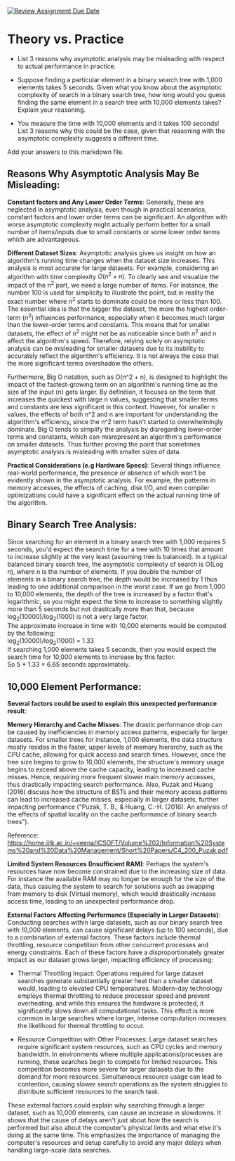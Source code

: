 [![Review Assignment Due Date](https://classroom.github.com/assets/deadline-readme-button-24ddc0f5d75046c5622901739e7c5dd533143b0c8e959d652212380cedb1ea36.svg)](https://classroom.github.com/a/FgMJElkj)
# Theory vs. Practice

- List 3 reasons why asymptotic analysis may be misleading with respect to
  actual performance in practice.

- Suppose finding a particular element in a binary search tree with 1,000
  elements takes 5 seconds. Given what you know about the asymptotic complexity
  of search in a binary search tree, how long would you guess finding the same
  element in a search tree with 10,000 elements takes? Explain your reasoning.

- You measure the time with 10,000 elements and it takes 100 seconds! List 3
  reasons why this could be the case, given that reasoning with the asymptotic
  complexity suggests a different time.

Add your answers to this markdown file.

## Reasons Why Asymptotic Analysis May Be Misleading:<br />
**Constant factors and Any Lower Order Terms**: Generally, these are neglected in asymptotic analysis, even though in practical scenarios, constant factors and lower order terms can be significant. An algorithm with worse asymptotic complexity might actually perform better for a small number of items/inputs due to small constants or some lower order terms which are advantageous.<br />

**Different Dataset Sizes**: Asymptotic analysis gives us insight on how an algorithm's running time changes when the dataset size increases. This analysis is most accurate for large datasets. For example, considering an algorithm with time complexity $O(n^2 + n)$. To clearly see and visualize the impact of the n<sup>2</sup> part, we need a large number of items. For instance, the number 100 is used for simplicity to illustrate the point, but in reality the exact number where $n$<sup>$2$</sup> starts to dominate could be more or less than 100. The essential idea is that the bigger the dataset, the more the highest order-term ($n$<sup>$2$</sup>) influences performance, especially when it becomes much larger than the lower-order terms and constants. This means that for smaller datasets, the effect of $n$<sup>$2$</sup> might not be as noticeable since both $n$<sup>$2$</sup> and n affect the algorithm's speed. Therefore, relying solely on asymptotic analysis can be misleading for smaller datasets due to its inability to accurately reflect the algorithm's efficiency. It is not always the case that the more significant terms overshadow the others.

Furthermore, Big O notation, such as O(n^2 + n), is designed to highlight the impact of the fastest-growing term on an algorithm's running time as the size of the input (n) gets larger. By definition, it focuses on the term that increases the quickest with large n values, suggesting that smaller terms and constants are less significant in this context. However, for smaller n values, the effects of both n^2 and n are important for understanding the algorithm's efficiency, since the n^2 term hasn't started to overwhelmingly dominate. Big O tends to simplify the analysis by disregarding lower-order terms and constants, which can misrepresent an algorithm's performance on smaller datasets. Thus further proving the point that sometimes asymptotic analysis is misleading with smaller sizes of data.

**Practical Considerations (e.g Hardware Specs)**: Several things influence real-world performance, the presence or absence of which won't be evidently shown in the asymptotic analysis. For example, the patterns in memory accesses, the effects of caching, disk I/O, and even compiler optimizations could have a significant effect on the actual running time of the algorithm.<br />

## Binary Search Tree Analysis:<br />
Since searching for an element in a binary search tree with 1,000 requires 5 seconds, you'd expect the search time for a tree with 10 times that amount to increase slightly at the very least (assuming tree is balanced). In a typical balanced binary search tree, the asymptotic complexity of search is O(Log n), where n is the number of elements. If you double the number of elements in a binary search tree, the depth would be increased by 1 thus leading to one additional comparison in the worst case. If we go from 1,000 to 10,000 elements, the depth of the tree is increased by a factor that's logarithmic, so you might expect the time to increase to something slightly more than 5 seconds but not drastically more than that, because log<sub>2</sub>(10000)/log<sub>2</sub>(1000) is not a very large factor.<br /> The approximate increase in time with 10,000 elements would be computed by the following:<br /> log<sub>2</sub>(10000)/log<sub>2</sub>(1000) = 1.33  <br />If searching 1,000 elements takes 5 seconds, then you would expect the search time for 10,000 elements to increase by this factor.<br /> So 5 * 1.33 = 6.65 seconds approximately.<br />

## 10,000 Element Performance:<br />
**Several factors could be used to explain this unexpected performance result**:<br />

**Memory Hierarchy and Cache Misses**: The drastic performance drop can be caused by inefficiencies in memory access patterns, especially for larger datasets. For smaller trees for instance, 1,000 elements, the data structure mostly resides in the faster, upper levels of memory hierarchy, such as the CPU cache, allowing for quick access and search times. However, once the tree size begins to grow to 10,000 elements, the structure's memory usage begins to exceed above the cache capacity, leading to increased cache misses. Hence, requiring more frequent slower main memory accesses, thus drastically impacting search performance. Also, Puzak and Huang (2016) discuss how the structure of BSTs and their memory access patterns can lead to increased cache misses, especially in larger datasets, further impacting performance ("Puzak, T. B., & Huang, C.-H. (2016). An analysis of the effects of spatial locality on the cache performance of binary search trees").

Reference:
https://home.iitk.ac.in/~veena/ICSOFT/Volume%202/Information%20Systems%20and%20Data%20Management/Short%20Papers/C4_200_Puzak.pdf

**Limited System Resources (Insufficient RAM)**: Perhaps the system's resources have now become constrained due to the increasing size of data. For instance the available RAM may no longer be enough for the size of the data, thus casuing the system to search for solutions such as swapping from memory to disk (Virtual memory), which would drastically increase access time, leading to an unexpected performance drop.<br />

**External Factors Affecting Performance (Especially in Larger Datasets)**:
Conducting searches within large datasets, such as our binary search tree with 10,000 elements, can cause significant delays (up to 100 seconds), due to a combination of external factors. These factors include thermal throttling, resource competition from other concurrent processes and energy constraints. Each of these factors have a disproportionately greater impact as our dataset grows larger, impacting efficiency of processing:

- Thermal Throttling Impact: Operations required for large dataset searches generate substantially greater heat than a smaller dataset would, leading to elevated CPU temperatures. Modern-day technology employs thermal throttling to reduce processor speed and prevent overheating, and while this ensures the hardware is protected, it significantly slows down all computational tasks. This effect is more common in large searches where longer, intense computation increases the likelihood for thermal throttling to occur.

- Resource Competition with Other Processes: Large dataset searches require significant system resources, such as CPU cycles and memory bandwidth. In environments where multiple applications/processes are running, these searches begin to compete for limited resources. This competition becomes more severe for larger datasets due to the demand for more resources. Simultaneous resource usage can lead to contention, causing slower search operations as the system struggles to distribute sufficient resources to the search task.

These external factors could explain why searching through a larger dataset, such as 10,000 elements, can cause an increase in slowdowns. It shows that the cause of delays aren't just about how the search is performed but also about the computer's physical limits and what else it's doing at the same time. This emphasizes the importance of managing the computer's resources and setup carefully to avoid any major delays when handling large-scale data searches.




